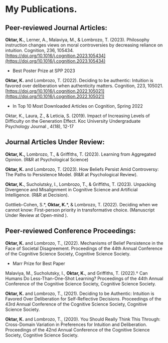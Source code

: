 # My Publications.

## Peer-reviewed Journal Articles:
**Oktar, K.**, Lerner, A., Malaviya, M., & Lombrozo, T. (2023). Philosophy instruction changes views on moral controversies by decreasing reliance on intuition. Cognition, 236, 105434. [https://doi.org/10.1016/j.cognition.2023.105434](https://doi.org/10.1016/j.cognition.2023.105434)
- Best Poster Prize at SPP 2023

**Oktar, K.** and Lombrozo, T. (2022). Deciding to be authentic: Intuition is favored over deliberation when authenticity matters. Cognition, 223, 105021. [https://doi.org/10.1016/j.cognition.2022.105021](https://doi.org/10.1016/j.cognition.2022.105021)
- In Top 10 Most Downloaded Articles on Cognition, Spring 2022

Oktar, K., Laura, Z., & Leticia, S. (2019). Impact of Increasing Levels of Difficulty on the
Generation Effect. Koc University Undergraduate Psychology Journal , 4(18), 12-17

## Journal Articles Under Review:
**Oktar, K.,** Lombrozo, T., & Griffiths, T. (2023). Learning from Aggregated Opinion. (R&R at Psychological Science)

**Oktar, K.** and Lombrozo, T. (2023). How Beliefs Persist Amid Controversy: The Paths to Persistence Model. (R&R at Psychological Review).

**Oktar, K.**, Sucholutsky, I., Lombrozo, T., & Griffiths, T. (2023). Unpacking Divergence and Misalignment in Cognitive Science and Artificial Intelligence. (R&R at Decision).

Gottlieb-Cohen, S.\*, **Oktar, K.**\*, & Lombrozo, T. (2022). Deciding when we cannot know: First-person priority in transformative choice. (Manuscript Under Review at Open-mind ).

## Peer-reviewed Conference Proceedings:
**Oktar, K.** and Lombrozo, T., (2022). Mechanisms of Belief Persistence in the Face of Societal Disagreement. Proceedings of the 44th Annual Conference of the Cognitive Science Society, Cognitive Science Society. 
- Marr Prize for Best Paper
  
Malaviya, M., Sucholutsky, I., **Oktar, K.**, and Griffiths, T. (2022).† Can Humans Do Less-Than-One-Shot Learning? Proceedings of the 44th Annual Conference of the Cognitive Science Society, Cognitive Science Society.

**Oktar, K.** and Lombrozo, T., (2021). Deciding to be Authentic: Intuition is Favored Over Deliberation for Self-Reflective Decisions. Proceedings of the 43rd Annual Conference of the Cognitive Science Society, Cognitive Science Society. 

**Oktar, K.** and Lombrozo, T., (2020). You Should Really Think This Through: Cross-Domain Variation in Preferences for Intuition and Deliberation. Proceedings of the 42nd Annual Conference of the Cognitive Science Society, Cognitive Science Society.

